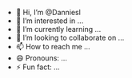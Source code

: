- 👋 Hi, I’m @Danniesl
- 👀 I’m interested in ...
- 🌱 I’m currently learning ...
- 💞️ I’m looking to collaborate on ...
- 📫 How to reach me ...
- 😄 Pronouns: ...
- ⚡ Fun fact: ...

<!---
Danniesl/Danniesl is a ✨ special ✨ repository because its `README.md` (this file) appears on your GitHub profile.
You can click the Preview link to take a look at your changes.
--->
